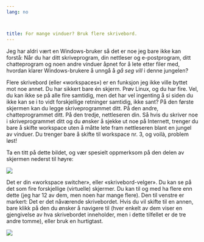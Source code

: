 ```yaml
---
lang: no



title: For mange vinduer? Bruk flere skrivebord.
---
```


Jeg har aldri vært en Windows-bruker så det er noe jeg bare ikke kan forstå: Når du har ditt skriveprogram, din nettleser og e-postprogram, ditt chatteprogram og noen andre vinduer åpnet for å lete etter filer med, hvordan klarer Windows-brukere å unngå å <i>gå seg vill</i> i denne jungelen?

Flere skrivebord (eller «workspaces») er en funksjon jeg ikke ville byttet mot noe annet. Du har sikkert bare én skjerm. Prøv Linux, og du har fire. Vel, du kan ikke se på alle fire samtidig, men det har vel ingenting å si siden du ikke kan se i to vidt forskjellige retninger samtidig, ikke sant? På den første skjermen kan du legge skriveprogrammet ditt. På den andre, chatteprogrammet ditt. På den tredje, nettleseren din. Så hvis du skriver noe i skriveprogrammet ditt og du ønsker å sjekke ut noe på Internett, trenger du bare å skifte workspace uten å måtte lete fram nettleseren blant en jungel av vinduer. Du trenger bare å skifte til workspace nr. 3, og voilà, problem løst!

Ta en titt på dette bildet, og vær spesielt oppmerksom på den delen av skjermen nederst til høyre:

<img src="Images/workspaces.png" border="0"/>

Det er din «workspace switcher», eller «skrivebord-velger». Du kan se på det som fire forskjellige (virtuelle) skjermer. Du kan til og med ha flere enn dette (jeg har 12 av dem, men noen har mange flere). Den til venstre er markert: Det er det nåværende skrivebordet. Hvis du vil skifte til en annen, bare klikk på den du ønsker å navigere til (hver enkelt av dem viser en gjengivelse av hva skrivebordet inneholder, men i dette tilfellet er de tre andre tomme), eller bruk en hurtigtast.

<img src="Images/workspaces_full.png" border="0"/>




